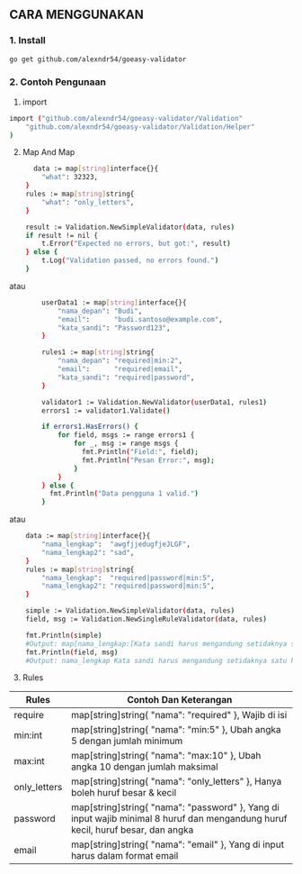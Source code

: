 ## CARA MENGGUNAKAN

### 1. Install

```bash
go get github.com/alexndr54/goeasy-validator
```

### 2. Contoh Pengunaan
  1. import
```bash
import ("github.com/alexndr54/goeasy-validator/Validation"
	"github.com/alexndr54/goeasy-validator/Validation/Helper"
)
```

  2. Map And Map
```bash 
      data := map[string]interface{}{
		"what": 32323,
	}
	rules := map[string]string{
		"what": "only_letters",
	}

	result := Validation.NewSimpleValidator(data, rules)
	if result != nil {
		t.Error("Expected no errors, but got:", result)
	} else {
		t.Log("Validation passed, no errors found.")
	}

```

atau
```bash
		userData1 := map[string]interface{}{
			"nama_depan": "Budi",
			"email":      "budi.santoso@example.com",
			"kata_sandi": "Password123",
		}

		rules1 := map[string]string{
			"nama_depan": "required|min:2",
			"email":      "required|email",
			"kata_sandi": "required|password",
		}

		validator1 := Validation.NewValidator(userData1, rules1)
		errors1 := validator1.Validate()

		if errors1.HasErrors() {
			for field, msgs := range errors1 {
				for _, msg := range msgs {
				  fmt.Println("Field:", field);
				  fmt.Println("Pesan Error:", msg);
				}
			}
		} else {
		  fmt.Println("Data pengguna 1 valid.")
		}
 ```

atau

```bash
    data := map[string]interface{}{
		"nama_lengkap":  "awgfjjedugfjeJLGF",
		"nama_lengkap2": "sad",
	}
	rules := map[string]string{
		"nama_lengkap":  "required|password|min:5",
		"nama_lengkap2": "required|password|min:5",
	}

	simple := Validation.NewSimpleValidator(data, rules)
	field, msg := Validation.NewSingleRuleValidator(data, rules)

	fmt.Println(simple)
	#Output: map[nama_lengkap:[Kata sandi harus mengandung setidaknya satu huruf besar, satu huruf kecil, dan satu angka.] nama_lengkap2:[Kata sandi harus mengandung setidaknya satu huruf besar, satu huruf kecil, dan satu angka.]]
	fmt.Println(field, msg)
	#Output: nama_lengkap Kata sandi harus mengandung setidaknya satu huruf besar, satu huruf kecil, dan satu angka.


```

  3. Rules
<table>
<thead>
<tr>
<th>Rules</th>
<th>Contoh Dan Keterangan</th>
</tr>
</thead>
<tbody>
<tr>
<td> require </td>
<td>map[string]string{ "nama": "required" }, Wajib di isi</td>
</tr>

<tr>
<td> min:int </td>
<td>map[string]string{ "nama": "min:5" }, Ubah angka 5 dengan jumlah minimum</td>
</tr>

<tr>
<td> max:int </td>
<td>map[string]string{ "nama": "max:10" }, Ubah angka 10 dengan jumlah maksimal</td>
</tr>

<tr>
<td> only_letters </td>
<td>map[string]string{ "nama": "only_letters" }, Hanya boleh huruf besar & kecil</td>
</tr>

<tr>
<td> password </td>
<td>map[string]string{ "nama": "password" }, Yang di input wajib minimal 8 huruf dan mengandung huruf kecil, huruf besar, dan angka</td>
</tr>


<tr>
<td> email </td>
<td>map[string]string{ "nama": "email" }, Yang di input harus dalam format email</td>
</tr>
</tbody>
</table>
